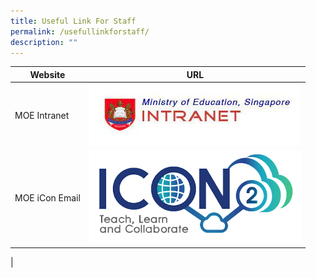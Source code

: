```yaml
---
title: Useful Link For Staff
permalink: /usefullinkforstaff/
description: ""
---
```



| Website | URL |
| -------- | -------- | 
| MOE Intranet |![MOE Intranet](/images/moe%20intranet.jfif) | 
|MOE iCon Email| ![MOE iCon Email](/images/moe%20icon%20email.png)|
| 

